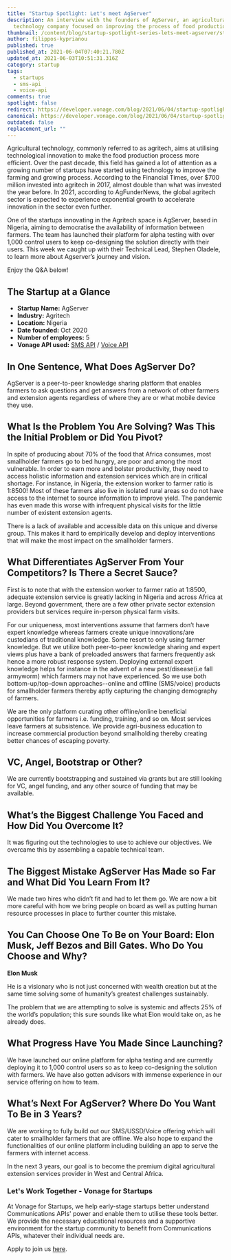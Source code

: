 ```yaml
---
title: "Startup Spotlight: Let's meet AgServer"
description: An interview with the founders of AgServer, an agricultural
  technology company focused on improving the process of food production.
thumbnail: /content/blog/startup-spotlight-series-lets-meet-agserver/startups_agserver_1200x600-1-.png
author: filippos-kyprianou
published: true
published_at: 2021-06-04T07:40:21.780Z
updated_at: 2021-06-03T10:51:31.316Z
category: startup
tags:
  - startups
  - sms-api
  - voice-api
comments: true
spotlight: false
redirect: https://developer.vonage.com/blog/2021/06/04/startup-spotlight-series-lets-meet-agserver
canonical: https://developer.vonage.com/blog/2021/06/04/startup-spotlight-series-lets-meet-agserver
outdated: false
replacement_url: ""
---
```

Agricultural technology, commonly referred to as agritech, aims at utilising technological innovation to make the food production process more efficient. Over the past decade, this field has gained a lot of attention as a growing number of startups have started using technology to improve the farming and growing process.
According to the Financial Times, over $700 million invested into agritech in 2017, almost double than what was invested the year before. In 2021, according to AgFunderNews, the global agritech sector is expected to experience exponential growth to accelerate innovation in the sector even further.

One of the startups innovating in the Agritech space is AgServer, based in Nigeria, aiming to democratise the availability of information between farmers. The team has launched their platform for alpha testing with over 1,000 control users to keep co-designing the solution directly with their users. This week we caught up with their Technical Lead, Stephen Oladele, to learn more about Agserver’s journey and vision.

Enjoy the Q&A below!

## The Startup at a Glance

* **Startup Name:** AgServer 
* **Industry:** Agritech
* **Location:** Nigeria
* **Date founded:** Oct 2020
* **Number of employees:** 5
* **Vonage API used:** [SMS API](https://developer.vonage.com/messaging/sms/overview) / [Voice API](https://developer.vonage.com/voice/voice-api/overview)

## In One Sentence, What Does AgServer Do?

AgServer is a peer-to-peer knowledge sharing platform that enables farmers to ask questions and get answers from a network of other farmers and extension agents regardless of where they are or what mobile device they use.

## What Is the Problem You Are Solving? Was This the Initial Problem or Did You Pivot?

In spite of producing about 70% of the food that Africa consumes, most smallholder farmers go to bed hungry, are poor and among the most vulnerable. In order to earn more and bolster productivity, they need to access holistic information and extension services which are in critical shortage. For instance, in Nigeria, the extension worker to farmer ratio is 1:8500! Most of these farmers also live in isolated rural areas so do not have access to the internet to source information to improve yield. The pandemic has even made this worse with infrequent physical visits for the little number of existent extension agents.

There is a lack of available and accessible data on this unique and diverse group. This makes it hard to empirically develop and deploy interventions that will make the most impact on the smallholder farmers.

## What Differentiates AgServer From Your Competitors? Is There a Secret Sauce?

First is to note that with the extension worker to farmer ratio at 1:8500, adequate extension service is greatly lacking in Nigeria and across Africa at large. Beyond government, there are a few other private sector extension providers but services require in-person physical farm visits.

For our uniqueness, most interventions assume that farmers don’t have expert knowledge whereas farmers create unique innovations/are custodians of traditional knowledge. Some resort to only using farmer knowledge. But we utilize both peer-to-peer knowledge sharing and expert views plus have a bank of preloaded answers that farmers frequently ask hence a more robust response system. Deploying external expert knowledge helps for instance in the advent of a new pest/disease(i.e fall armyworm) which farmers may not have experienced. So we use both bottom-up/top-down approaches--online and offline (SMS/voice) products for smallholder farmers thereby aptly
capturing the changing demography of farmers.

We are the only platform curating other offline/online beneficial opportunities for farmers i.e. funding, training, and so on. Most services leave farmers at subsistence. We provide agri-business education to increase commercial production beyond smallholding thereby creating better chances of escaping poverty.

## VC, Angel, Bootstrap or Other?

We are currently bootstrapping and sustained via grants but are still looking for VC, angel funding, and any other source of funding that may be available.

## What’s the Biggest Challenge You Faced and How Did You Overcome It?

It was figuring out the technologies to use to achieve our objectives. We overcame this by assembling a capable technical team.

## The Biggest Mistake AgServer Has Made so Far and What Did You Learn From It?

We made two hires who didn’t fit and had to let them go. We are now a bit more careful with how we bring people on board as well as putting human resource processes in place to further counter this mistake.

## You Can Choose One To Be on Your Board: Elon Musk, Jeff Bezos and Bill Gates. Who Do You Choose and Why? 

**Elon Musk**

He is a visionary who is not just concerned with wealth creation but at the same time solving some of humanity’s greatest challenges sustainably.

The problem that we are attempting to solve is systemic and affects 25% of the world’s population; this sure sounds like what Elon would take on, as he already does.

## What Progress Have You Made Since Launching?
 
We have launched our online platform for alpha testing and are currently deploying it to 1,000 control users so as to keep co-designing the solution with farmers. We have also gotten advisors with immense experience in our service offering on how to team.

## What’s Next For AgServer? Where Do You Want To Be in 3 Years?

We are working to fully build out our SMS/USSD/Voice offering which will cater to smallholder farmers that are offline. We also hope to expand the functionalities of our online platform including building an app to serve the farmers with internet access. 

In the next 3 years, our goal is to become the premium digital agricultural extension services provider in West and Central Africa.

### Let's Work Together - Vonage for Startups

At Vonage for Startups, we help early-stage startups better understand Communications APIs' power and enable them to utilise these tools better. We provide the necessary educational resources and a supportive environment for the startup community to benefit from Communications APIs, whatever their individual needs are.

Apply to join us [here](https://vonage.dev/3d093hA).



